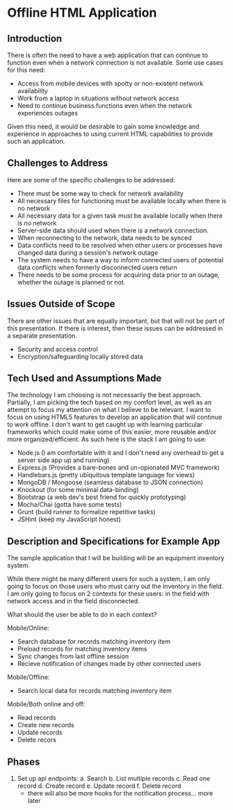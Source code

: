 # Offline HTML Application

## Introduction

There is often the need to have a web application that can continue to function even when a network connection is not
available. Some use cases for this need:

* Access from mobile devices with spotty or non-existent network availability
* Work from a laptop in situations without network access
* Need to continue business functions even when the network experiences outages

Given this need, it would be desirable to gain some knowledge and experience in approaches to using current HTML
capabilities to provide such an application.

## Challenges to Address

Here are some of the specific challenges to be addressed:

* There must be some way to check for network availability
* All necessary files for functioning must be available locally when there is no network
* All necessary data for a given task must be available locally when there is no network
* Server-side data should used when there is a network connection.
* When reconnecting to the network, data needs to be synced
* Data conflicts need to be resolved when other users or processes have changed data during a session's network
outage
* The system needs to have a way to inform connected users of potential data conflicts when formerly disconnected
users return
* There needs to be some process for acquiring data prior to an outage, whether the outage is planned or not.

## Issues Outside of Scope

There are other issues that are equally important, but that will not be part of this presentation. If there is 
interest, then these issues can be addressed in a separate presentation.

* Security and access control
* Encryption/safeguarding locally stored data

## Tech Used and Assumptions Made

The technology I am choosing is not necessarily the best approach.  Partially, I am picking the tech based on my
comfort level, as well as an attempt to focus my attention on what I believe to be relevant.  I want to focus 
on using HTML5 features to develop an application that will continue to work offline.  I don't want to get 
caught up with learning particular frameworks which could make some of this easier, more reusable and/or more 
organized/efficient.  As such here is the stack I am going to use:

* Node.js (I am comfortable with it and I don't need any overhead to get a server side app up and running)
* Express.js (Provides a bare-bones and un-opionated MVC framework)
* Handlebars.js (pretty ubiquitous template language for views)
* MongoDB / Mongoose (seamless database to JSON connection)
* Knockout (for some minimal data-binding)
* Bootstrap (a web dev's best friend for quickly prototyping)
* Mocha/Chai (gotta have some tests)
* Grunt (build runner to formalize repetitive tasks)
* JSHint (keep my JavaScript honest)

## Description and Specifications for Example App

The sample application that I will be building will be an equipment inventory system.

While there might be many different users for such a system, I am only going to focus on those users who must carry
out the inventory in the field.  I am only going to focus on 2 contexts for these users: in the field with network
access and in the field disconnected.

What should the user be able to do in each context?

Mobile/Online:
* Search database for records matching inventory item
* Preload records for matching inventory items
* Sync changes from last offline session
* Recieve notification of changes made by other connected users

Mobile/Offline:
* Search local data for records matching inventory item

Mobile/Both online and off:
* Read records
* Create new records
* Update records
* Delete recors

## Phases
1. Set up api endpoints:
   a. Search
   b. List multiple records
   c. Read one record
   d. Create record
   e. Update record
   f. Delete record
   * there will also be more hooks for the notification process... more later
